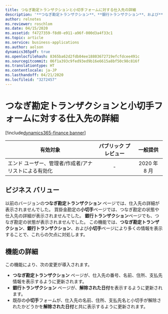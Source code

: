 ```yaml
---
title: つなぎ勘定トランザクションと小切手フォームに対する仕入先の詳細
description: '**つなぎ勘定トランザクション**、**銀行トランザクション**、および**小切手**ページに、調整に役立つ追加の銀行情報と仕入先情報が表示されるようになりました。'
author: relnotes
ms.reviewer: roschlom
ms.date: 04/15/2020
ms.assetid: f4727359-f8d0-e911-a96f-000d3a4f33c1
ms.topic: article
ms.service: business-applications
ms.author: aolson
dynamics365pdf: true
ms.openlocfilehash: 8365ba62d2fdb04ee18803672719efcfdcee491c
ms.sourcegitcommit: 06f1a393c9fed93ed9b16e6615a8bf50c98c816f
ms.translationtype: HT
ms.contentlocale: ja-JP
ms.lasthandoff: 04/21/2020
ms.locfileid: "3272457"
---
```

# <a name="vendor-details-to-bridged-transactions-and-check-forms"></a>つなぎ勘定トランザクションと小切手フォームに対する仕入先の詳細
[!include[dynamics365-finance banner](../includes/dynamics365-finance.md)]

| 有効対象    |  パブリック プレビュー | 一般提供 | 
| ---------- | :----------: |:----------: |
|エンド ユーザー、管理者/作成者/アナリストによる有効化|-| 2020 年 8 月|


## <a name="business-value"></a>ビジネス バリュー
<!-- bv start -->
以前のバージョンの**つなぎ勘定トランザクション** ページでは、仕入先の詳細が表示されませんでした。 買掛金勘定の**小切手**ページでは、つなぎ勘定の状態や仕入先の詳細が表示されませんでした。 **銀行トランザクション**ページでも、つなぎ勘定の状態が表示されませんでした。 この機能では、**つなぎ勘定トランザクション**、**銀行トランザクション**、および**小切手**ページにより多くの情報を表示することで、これらの欠点に対処します。
<!-- bv end -->



## <a name="feature-details"></a>機能の詳細
<!--feature detail start -->
この機能により、次の変更が導入されます。 
 
- **つなぎ勘定トランザクション** ページが、仕入先の番号、名前、住所、支払先情報を表示するように更新されます。
- **銀行トランザクション** ページが、**解除された日付**を表示するように更新されます。
- 既存の**小切手**フォームが、仕入先の名前、住所、支払先名と小切手が解除されたかどうかを**解除された日付**と共に表示するように更新されます。
<!--feature detail end -->









